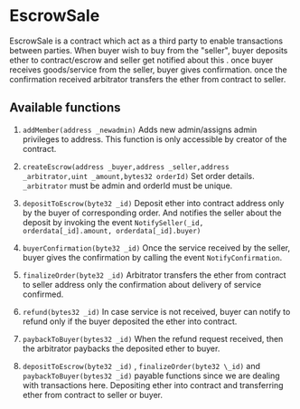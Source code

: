 # EscrowSale

EscrowSale is a contract which act as a third party to enable transactions between parties.
When buyer wish to buy from the "seller", buyer deposits ether to contract/escrow and seller get notified about this . once buyer receives goods/service from the seller, buyer gives confirmation. once the confirmation received arbitrator transfers the ether from contract to seller.

## Available functions

1. `addMember(address _newadmin)`
   Adds new admin/assigns admin privileges to address. This function is only accessible by creator of the contract.

2. `createEscrow(address _buyer,address _seller,address _arbitrator,uint _amount,bytes32 orderId)`
   Set order details. `_arbitrator` must be admin and orderId must be unique.

3. `depositToEscrow(byte32 _id)`
   Deposit ether into contract address only by the buyer of corresponding order. And notifies the seller about the deposit by invoking the event `NotifySeller(_id, orderdata[_id].amount, orderdata[_id].buyer)`

4. `buyerConfirmation(byte32 _id)`
   Once the service received by the seller, buyer gives the confirmation by calling the event `NotifyConfirmation`.

5. `finalizeOrder(byte32 _id)`
   Arbitrator transfers the ether from contract to seller address only the confirmation about delivery of service confirmed.

6. `refund(bytes32 _id)`
   In case service is not received, buyer can notify to refund only if the buyer deposited the ether into contract.

7. `paybackToBuyer(bytes32 _id)`
   When the refund request received, then the arbitrator paybacks the deposited ether to buyer.

8. `depositToEscrow(byte32 _id)` , `finalizeOrder(byte32 \_id)` and `paybackToBuyer(bytes32 _id)` payable functions since we are dealing with transactions here. Depositing ether into contract and transferring ether from contract to seller or buyer.
